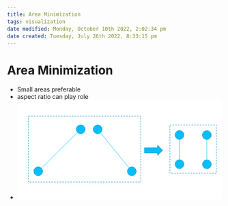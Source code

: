 ```yaml
---
title: Area Minimization
tags: visualization
date modified: Monday, October 10th 2022, 2:02:34 pm
date created: Tuesday, July 26th 2022, 8:33:15 pm
---
```


# Area Minimization
- Small areas preferable
- aspect ratio can play role
- ![im](images/Pasted%20image%2020220418123113.png)



